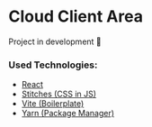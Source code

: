<h1>Cloud Client Area</h1>

<p>Project in development 🚧</p>

<h3>Used Technologies:</h3>
<ul>
  <li><a href="https://pt-br.reactjs.org/" target="_blank">React</a></li>
  <li><a href="https://stitches.dev/" target="_blank">Stitches (CSS in JS)</li>
  <li><a href="https://vitejs.dev/" target="_blank">Vite (Boilerplate)</li>
  <li><a href="https://yarnpkg.com/" target="_blank">Yarn (Package Manager)</li>
</ul>

